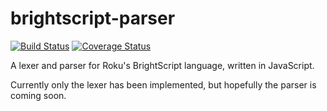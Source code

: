# brightscript-parser

[![Build Status](https://travis-ci.org/TwitchBronBron/brightscript-parser.svg?branch=master)](https://travis-ci.org/TwitchBronBron/brightscript-parser)
[![Coverage Status](https://coveralls.io/repos/github/TwitchBronBron/brightscript-parser/badge.svg?branch=master)](https://coveralls.io/github/TwitchBronBron/brightscript-parser?branch=master)

A lexer and parser for Roku's BrightScript language, written in JavaScript.



Currently only the lexer has been implemented, but hopefully the parser is coming soon.
